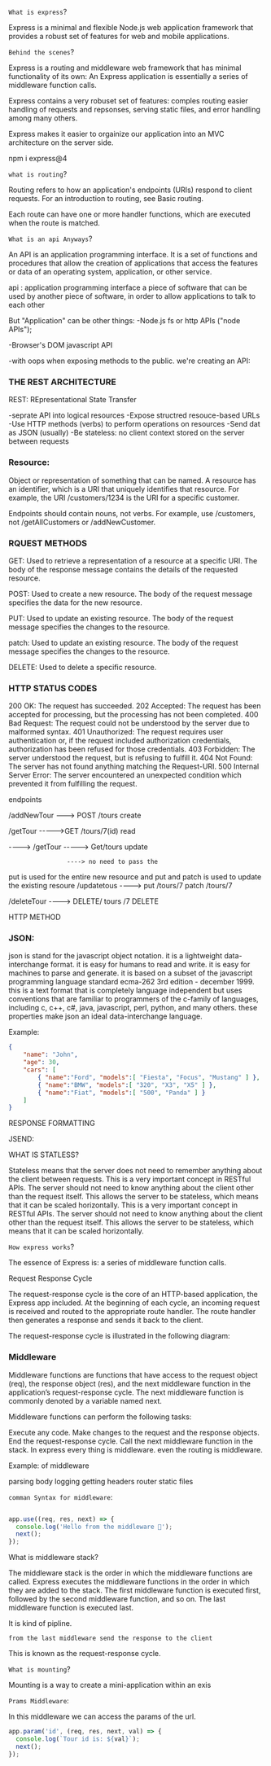 `What is express`?

Express is a minimal and flexible Node.js web application framework that provides a robust set of features for web and mobile applications.

`Behind the scenes`?

Express is a routing and middleware web framework that has minimal functionality of its own: An Express application is essentially a series of middleware function calls.


Express contains a very robuset set of features: comples routing easier handling of requests and repsonses, serving static files, and error handling among many others.

Express makes it easier to orgainize our application into an MVC architecture on the server side.


npm i express@4


`what is routing`?

Routing refers to how an application's endpoints (URIs) respond to client requests. For an introduction to routing, see Basic routing.

Each route can have one or more handler functions, which are executed when the route is matched.


`What is an api Anyways`?

An API is an application programming interface. It is a set of functions and procedures that allow the creation of applications that access the features or data of an operating system, application, or other service.


api :
application programming interface a piece of software that can be used by another piece of software, in order to allow applications to talk to each other



But "Application" can be other things: 
-Node.js fs or http APIs ("node APIs");

-Browser's DOM javascript API

-with oops when exposing methods to the public. we're creating an API:


### THE REST ARCHITECTURE

REST: REpresentational State Transfer


-seprate API into logical resources 
-Expose structred resouce-based URLs
-Use HTTP methods (verbs) to perform operations on resources
-Send dat as JSON (usually)
-Be stateless: no client context stored on the server between requests

### Resource: 

Object or representation of something that can be named. A resource has an identifier, which is a URI that uniquely identifies that resource. For example, the URI /customers/1234 is the URI for a specific customer.

Endpoints should contain nouns, not verbs. For example, use /customers, not /getAllCustomers or /addNewCustomer.


### RQUEST METHODS

GET: Used to retrieve a representation of a resource at a specific URI. The body of the response message contains the details of the requested resource.

POST: Used to create a new resource. The body of the request message specifies the data for the new resource.

PUT: Used to update an existing resource. The body of the request message specifies the changes to the resource.

patch: Used to update an existing resource. The body of the request message specifies the changes to the resource.

DELETE: Used to delete a specific resource.

### HTTP STATUS CODES

200 OK: The request has succeeded.
202 Accepted: The request has been accepted for processing, but the processing has not been completed.
400 Bad Request: The request could not be understood by the server due to malformed syntax.
401 Unauthorized: The request requires user authentication or, if the request included authorization credentials, authorization has been refused for those credentials.
403 Forbidden: The server understood the request, but is refusing to fulfill it.
404 Not Found: The server has not found anything matching the Request-URI.
500 Internal Server Error: The server encountered an unexpected condition which prevented it from fulfilling the request.



endpoints 

/addNewTour ---> POST /tours   create

/getTour ----->GET /tours/7(id)  read


----> /getTour -----> Get/tours    update
            
                    ----> no need to pass the 
            
put is used for the entire new resource and  put and patch is used to update the existing resoure
/updatetous ----> put /tours/7
                  patch /tours/7

/deleteTour ----> DELETE/ tours /7   DELETE


HTTP METHOD 

### JSON: 
json is stand for the javascript object notation. it is a lightweight data-interchange format. it is easy for humans to read and write. it is easy for machines to parse and generate. it is based on a subset of the javascript programming language standard ecma-262 3rd edition - december 1999. this is a text format that is completely language independent but uses conventions that are familiar to programmers of the c-family of languages, including c, c++, c#, java, javascript, perl, python, and many others. these properties make json an ideal data-interchange language.

Example:

```json
{
    "name": "John",
    "age": 30,
    "cars": [
        { "name":"Ford", "models":[ "Fiesta", "Focus", "Mustang" ] },
        { "name":"BMW", "models":[ "320", "X3", "X5" ] },
        { "name":"Fiat", "models":[ "500", "Panda" ] }
    ]
}
```



RESPONSE FORMATTING 

JSEND: 

WHAT IS STATLESS?

Stateless means that the server does not need to remember anything about the client between requests. This is a very important concept in RESTful APIs. The server should not need to know anything about the client other than the request itself. This allows the server to be stateless, which means that it can be scaled horizontally. This is a very important concept in RESTful APIs. The server should not need to know anything about the client other than the request itself. This allows the server to be stateless, which means that it can be scaled horizontally.




`How express works`?

The essence of Express is: a series of middleware function calls.

Request Response Cycle

The request-response cycle is the core of an HTTP-based application, the Express app included. At the beginning of each cycle, an incoming request is received and routed to the appropriate route handler. The route handler then generates a response and sends it back to the client.

The request-response cycle is illustrated in the following diagram:






### Middleware

Middleware functions are functions that have access to the request object (req), the response object (res), and the next middleware function in the application’s request-response cycle. The next middleware function is commonly denoted by a variable named next.


Middleware functions can perform the following tasks:

Execute any code.
Make changes to the request and the response objects.
End the request-response cycle.
Call the next middleware function in the stack.
In express every thing is middleware. even the routing is middleware.



Example: of middleware

parsing body
logging
getting headers
router
static files





`comman Syntax for middleware`:


```js

app.use((req, res, next) => {
  console.log('Hello from the middleware 👋');
  next();
});
```

What is middleware stack?

The middleware stack is the order in which the middleware functions are called. Express executes the middleware functions in the order in which they are added to the stack. The first middleware function is executed first, followed by the second middleware function, and so on. The last middleware function is executed last.

It is kind of pipline.

`from the last middleware send the response to the client`

This is known as the request-response cycle.


`What is mounting`?


Mounting is a way to create a mini-application within an exis



`Prams Middleware`:

In this middleware we can access the params of the url.

```js
app.param('id', (req, res, next, val) => {
  console.log(`Tour id is: ${val}`);
  next();
});
```